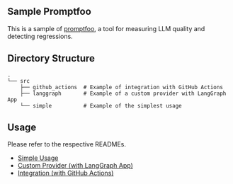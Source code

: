Sample Promptfoo
---

This is a sample of [promptfoo](https://www.promptfoo.dev/), a tool for measuring LLM quality and detecting regressions.

## Directory Structure

```
.
└── src
    ├── github_actions  # Example of integration with GitHub Actions
    ├── langgraph       # Example of a custom provider with LangGraph App
    └── simple          # Example of the simplest usage
```

## Usage

Please refer to the respective READMEs.

- [Simple Usage](https://github.com/hyorimitsu/sample-promptfoo/blob/main/src/simple/README.md)
- [Custom Provider (with LangGraph App)](https://github.com/hyorimitsu/sample-promptfoo/blob/main/src/langgraph/README.md)
- [Integration (with GitHub Actions)](https://github.com/hyorimitsu/sample-promptfoo/blob/main/src/github_actions/README.md)
